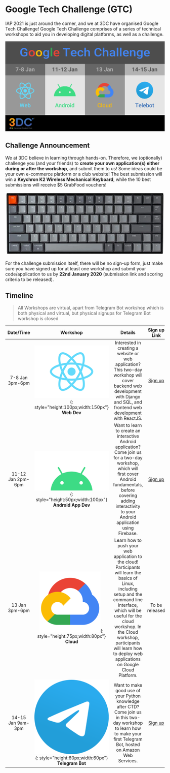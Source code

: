 # Google Tech Challenge (GTC)

IAP 2021 is just around the corner, and we at 3DC have organised Google Tech Challenge! Google Tech Challenge comprises of a series of technical workshops to aid you in developing digital platforms, as well as a challenge.

![](imgs/gtc/gtc_poster-dark.png)

## Challenge Announcement

We at 3DC believe in learning through hands-on. Therefore, we (optionally) challenge you (and your friends) to **create your own application(s) either during or after the workshop**, and submit them to us! Some ideas could be your own e-commerce platform or a club website! The best submission will win a **Keychron K2 Wireless Mechanical Keyboard**, while the 10 best submissions will receive $5 GrabFood vouchers!

![](imgs/gtc/keychron.webp)

For the challenge submission itself, there will be no sign-up form, just make sure you have signed up for at least one workshop and submit your code/application to us by **22nd January 2020** (submission link and scoring criteria to be released). 

## Timeline

> All Workshops are virtual, apart from Telegram Bot workshop which is both physical and virtual, but physical signups for Telegram Bot workshop is closed

| Date/Time | Workshop | Details | Sign up Link |
| :---: | :---: | :---: | :---: |
| 7-8 Jan  3pm-6pm | ![](imgs/gtc/react.svg){: style="height:100px;width:150px"} <br /> **Web Dev** | Interested in creating a website or web application? This two-day workshop will cover backend web development with Django and SQL, and frontend web development with ReactJS. | [Sign up](https://forms.office.com/Pages/ResponsePage.aspx?id=drd2NJDpck-5UGJImDFiPSN9tQp8RElEvCq3pubo2pdURENRWkUxMVMwNVpGUDBRNDNGN09WNjBXMi4u) |
| 11-12 Jan  2pm-6pm | ![](imgs/gtc/Android_symbol_green_RGB.png){: style="height:50px;width:100px"} <br /> **Android App Dev** | Want to learn to create an interactive Android application? Come join us for a two-day workshop, which will first cover Android fundamentals, before covering adding interactivity to your Android application using Firebase. | [Sign up](https://forms.office.com/Pages/ResponsePage.aspx?id=drd2NJDpck-5UGJImDFiPT7laIF8QHhDuji50dJ_xY1UQkVVOFhLMk85WVkyQU1OUVdMUThQUDI2SS4u) |
| 13 Jan  3pm-6pm | ![](imgs/gtc/gcp-icon.png){: style="height:75px;width:80px"} <br /> **Cloud** | Learn how to push your web application to the cloud! Participants will learn the basics of Linux, including setup and the command line interface, which will be useful for the cloud workshop. In the Cloud workshop, participants will learn how to deploy web applications on Google Cloud Platform. | To be released |
| 14-15 Jan  9am-3pm | ![](imgs/gtc/Telegram_2019_Logo.svg){: style="height:60px;width:60px"} <br /> **Telegram Bot** | Want to make good use of your Python knowledge after CTD? Come join us in this two-day workshop to learn how to make your first Telegram Bot, hosted on Amazon Web Services. | [Sign up](https://forms.office.com/Pages/ResponsePage.aspx?id=drd2NJDpck-5UGJImDFiPTj-KVY44cREncNQquGkVYZUNktXODRMVU5KV01ZVUIxUlJGVUZJUEI4Ti4u) |